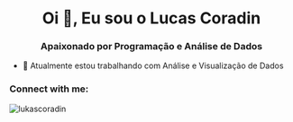 <h1 align="center">Oi 👋, Eu sou o Lucas Coradin</h1>
<h3 align="center">Apaixonado por Programação e Análise de Dados</h3>

- 🔭 Atualmente estou trabalhando com Análise e Visualização de Dados

<h3 align="left">Connect with me:</h3>
<p align="left">
</p>

<p><img align="center" src="https://github-readme-stats.vercel.app/api/top-langs?username=lukascoradin&show_icons=true&locale=en&layout=compact" alt="lukascoradin" /></p>

<!--
**lukascoradin/lukascoradin** is a ✨ _special_ ✨ repository because its `README.md` (this file) appears on your GitHub profile.

Here are some ideas to get you started:

- 🔭 I’m currently working on ...
- 🌱 I’m currently learning ...
- 👯 I’m looking to collaborate on ...
- 🤔 I’m looking for help with ...
- 💬 Ask me about ...
- 📫 How to reach me: ...
- 😄 Pronouns: ...
- ⚡ Fun fact: ...
-->
